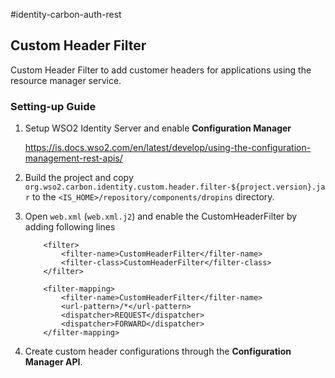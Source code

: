 #identity-carbon-auth-rest

## Custom Header Filter
Custom Header Filter to add customer headers for applications using the resource manager service. 

### Setting-up Guide
1. Setup WSO2 Identity Server and enable **Configuration Manager**
   
   https://is.docs.wso2.com/en/latest/develop/using-the-configuration-management-rest-apis/
  
2. Build the project and copy `org.wso2.carbon.identity.custom.header.filter-${project.version}.jar` to the
   `<IS_HOME>/repository/components/dropins` directory.

3. Open `web.xml` (`web.xml.j2`) and enable the CustomHeaderFilter by adding following lines
   ```
       <filter>
           <filter-name>CustomHeaderFilter</filter-name>
           <filter-class>CustomHeaderFilter</filter-class>
       </filter>
   
       <filter-mapping>
           <filter-name>CustomHeaderFilter</filter-name>
           <url-pattern>/*</url-pattern>
           <dispatcher>REQUEST</dispatcher>
           <dispatcher>FORWARD</dispatcher>
       </filter-mapping>
   ```

4. Create custom header configurations through the **Configuration Manager API**.
